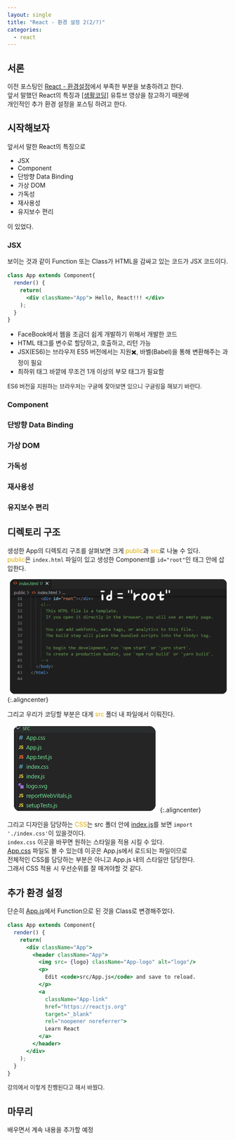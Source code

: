```yaml
---
layout: single
title: "React - 환경 설정 2(2/?)"
categories:
  - react
---
```


<style>
img.aligncenter{display:block;margin:0 auto}
  </style>

## 서론

이전 포스팅인 [React - 환경설정](https://ingbox.github.io/react/React_Setting/)에서 부족한 부분을 보충하려고 한다.<br>
앞서 말했던 React의 특징과 [[생활코딩]](https://www.youtube.com/channel/UCvc8kv-i5fvFTJBFAk6n1SA) 유튜브 영상을 참고하기 때문에<br>
개인적인 추가 환경 설정을 포스팅 하려고 한다.<br>


## 시작해보자

앞서서 말한 React의 특징으로

* JSX
* Component
* 단방향 Data Binding
* 가상 DOM
* 가독성
* 재사용성
* 유지보수 편리

이 있었다.

### JSX

보이는 것과 같이 Function 또는 Class가 HTML을 감싸고 있는 코드가 JSX 코드이다.<br>

```jsx
class App extends Component{
  render() {
    return(
      <div className="App"> Hello, React!!! </div>
    );
  }
}
```

* FaceBook에서 웹을 조금더 쉽게 개발하기 위해서 개발한 코드
* HTML 태그를 변수로 할당하고, 호출하고, 리턴 가능
* JSX(ES6)는 브라우저 ES5 버전에서는 지원✖️, 바벨(Babel)을 통해 변환해주는 과정이 필요
* 최하위 태그 바깥에 무조건 1개 이상의 부모 태그가 필요함

<font size=2> ES6 버전을 지원하는 브라우저는 구글에 찾아보면 있으니 구글링을 해보기 바란다.</font>

### Component



### 단방향 Data Binding

### 가상 DOM

### 가독성

### 재사용성

### 유지보수 편리

## 디렉토리 구조

생성한 App의 디렉토리 구조를 살펴보면 크게 <span style="color:#E1AD01">public</span>과 <span style="color:#E1AD01">src</span>로 나눌 수 있다.<br>
<span style="color:#E1AD01">public</span>은 `index.html` 파일이 있고 생성한 Component를 `id="root"`인 태그 안에 삽입한다.<br>

![](/assets/images/posting/react_220131/picture1.png){:.aligncenter}

그리고 우리가 코딩할 부분은 대게 <span style="color:#E1AD01">src</span> 폴더 내 파일에서 이뤄진다.<br>

![](/assets/images/posting/react_220131/picture2.png){:.aligncenter}

그리고 디자인을 담당하는 <span style="color:#E1AD01">CSS</span>는 src 폴더 안에 <u>index.js</u>를 보면 `import './index.css'`이 있을것이다.<br>
`index.css` 이곳을 바꾸면 원하는 스타일을 적용 시킬 수 있다. <br>
<u>App.css</u> 파일도 볼 수 있는데 이곳은 App.js에서 로드되는 파일이므로<br> 전체적인 CSS를 담당하는 부분은 아니고 App.js 내의 스타일만 담당한다.<br>
그래서 CSS 적용 시 우선순위를 잘 매겨야할 것 같다.<br>


## 추가 환경 설정

단순히 <u>App.js</u>에서 Function으로 된 것을 Class로 변경해주었다.

```jsx
class App extends Component{
  render() {
    return(
      <div className="App">
        <header className="App">
          <img src= {logo} className="App-logo" alt="logo"/>
          <p>
            Edit <code>src/App.js</code> and save to reload.
          </p>
          <a
            className="App-link"
            href="https://reactjs.org"
            target="_blank"
            rel="noopener noreferrer">
            Learn React
          </a>
        </header>
      </div>
    );
  }
}
```

<font size=2>강의에서 이렇게 진행된다고 해서 바꿨다.</font>


## 마무리

배우면서 계속 내용을 추가할 예정
